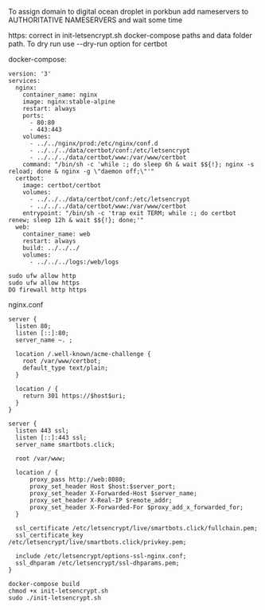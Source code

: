 To assign domain to digital ocean droplet in porkbun add nameservers to AUTHORITATIVE NAMESERVERS and wait some time

https:
correct in init-letsencrypt.sh docker-compose paths and data folder path. To dry run use --dry-run option for certbot

docker-compose:
```shell script
version: '3'
services:
  nginx:
    container_name: nginx
    image: nginx:stable-alpine
    restart: always
    ports:
      - 80:80
      - 443:443
    volumes:
      - ../../nginx/prod:/etc/nginx/conf.d
      - ../../../data/certbot/conf:/etc/letsencrypt
      - ../../../data/certbot/www:/var/www/certbot
    command: "/bin/sh -c 'while :; do sleep 6h & wait $${!}; nginx -s reload; done & nginx -g \"daemon off;\"'"
  certbot:
    image: certbot/certbot
    volumes:
      - ../../../data/certbot/conf:/etc/letsencrypt
      - ../../../data/certbot/www:/var/www/certbot
    entrypoint: "/bin/sh -c 'trap exit TERM; while :; do certbot renew; sleep 12h & wait $${!}; done;'"
  web:
    container_name: web
    restart: always
    build: ../../../
    volumes:
      - ../../../logs:/web/logs
```
```shell script
sudo ufw allow http
sudo ufw allow https
DO firewall http https 
```
nginx.conf
```text
server {
  listen 80;
  listen [::]:80;
  server_name ~. ;

  location /.well-known/acme-challenge {
    root /var/www/certbot;
    default_type text/plain;
  }

  location / {
    return 301 https://$host$uri;
  }
}

server {
  listen 443 ssl;
  listen [::]:443 ssl;
  server_name smartbots.click;

  root /var/www;

  location / {
      proxy_pass http://web:8080;
      proxy_set_header Host $host:$server_port;
      proxy_set_header X-Forwarded-Host $server_name;
      proxy_set_header X-Real-IP $remote_addr;
      proxy_set_header X-Forwarded-For $proxy_add_x_forwarded_for;
  }

  ssl_certificate /etc/letsencrypt/live/smartbots.click/fullchain.pem;
  ssl_certificate_key /etc/letsencrypt/live/smartbots.click/privkey.pem;

  include /etc/letsencrypt/options-ssl-nginx.conf;
  ssl_dhparam /etc/letsencrypt/ssl-dhparams.pem;
}
```
```shell script
docker-compose build
chmod +x init-letsencrypt.sh
sudo ./init-letsencrypt.sh
````
